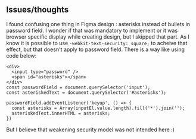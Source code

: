 ## Issues/thoughts
I found confusing one thing in Figma design : asterisks instead of bullets in password field.
I wonder if that was mandatory to implement or it was browser specific display while creating design, but I skipped that part.
As I know it is possible to use `-webkit-text-security: square;` to acheive that effect, but that doesn't apply to password field.
There is a way like using code below:
````
<div>
  <input type="password" />
  <span id="asterisks"></span>
</div>
const passwordField = document.querySelector('input');
const asteriskedText = document.querySelector('#asterisks');

passwordField.addEventListener('keyup', () => {
  const asterisks = Array(inputEl.value.length).fill('*').join('');
  asteriskedText.innerHTML = asterisks;
})
````
But I believe that weakening security model was not intended here :)
